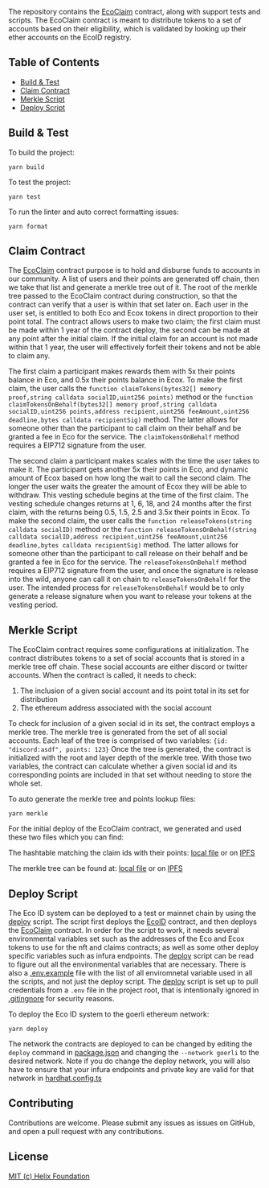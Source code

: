 The repository contains the [EcoClaim](/contracts/EcoClaim.sol) contract, along with support tests and scripts. The EcoClaim contract is meant to distribute tokens to a set of accounts based on their eligibility, which is validated by looking up their ether accounts on the EcoID registry.

## Table of Contents

- [Build & Test](#build--test)
- [Claim Contract](#claim-contract)
- [Merkle Script](#merkle-script)
- [Deploy Script](#deploy-script)

## Build & Test

To build the project:

```
yarn build
```

To test the project:

```
yarn test
```

To run the linter and auto correct formatting issues:

```
yarn format
```

## Claim Contract

The [EcoClaim](/contracts/EcoClaim.sol) contract purpose is to hold and disburse funds to accounts in our community. A list of users and their points are generated off chain, then we take that list and generate a merkle tree out of it. The root of the merkle tree passed to the EcoClaim contract during construction, so that the contract can verify that a user is within that set later on. Each user in the user set, is entitled to both Eco and Ecox tokens in direct proportion to their point total. The contract allows users to make two claim; the first claim must be made within 1 year of the contract deploy, the second can be made at any point after the initial claim. If the initial claim for an account is not made within that 1 year, the user will effectively forfeit their tokens and not be able to claim any.

The first claim a participant makes rewards them with 5x their points balance in Eco, and 0.5x their points balance in Ecox. To make the first claim, the user calls the `function claimTokens(bytes32[] memory proof,string calldata socialID,uint256 points)` method or the `function claimTokensOnBehalf(bytes32[] memory proof,string calldata socialID,uint256 points,address recipient,uint256 feeAmount,uint256 deadline,bytes calldata recipientSig)` method. The latter allows for someone other than the participant to call claim on their behalf and be granted a fee in Eco for the service. The `claimTokensOnBehalf` method requires a EIP712 signature from the user.

The second claim a participant makes scales with the time the user takes to make it. The participant gets another 5x their points in Eco, and dynamic amount of Ecox based on how long the wait to call the second claim. The longer the user waits the greater the amount of Ecox they will be able to withdraw. This vesting schedule begins at the time of the first claim. The vesting schedule changes returns at 1, 6, 18, and 24 months after the first claim, with the returns being 0.5, 1.5, 2.5 and 3.5x their points in Ecox. To make the second claim, the user calls the `function releaseTokens(string calldata socialID)` method or the `function releaseTokensOnBehalf(string calldata socialID,address recipient,uint256 feeAmount,uint256 deadline,bytes calldata recipientSig)` method. The latter allows for someone other than the participant to call release on their behalf and be granted a fee in Eco for the service. The `releaseTokensOnBehalf` method requires a EIP712 signature from the user, and once the signature is release into the wild, anyone can call it on chain to `releaseTokensOnBehalf` for the user. The intended process for `releaseTokensOnBehalf` would be to only generate a release signature when you want to release your tokens at the vesting period.

## Merkle Script

The EcoClaim contract requires some configurations at initialization. The contract distributes tokens to a set of social accounts that is stored in a merkle tree off chain. These social accounts are either discord or twitter accounts. When the contract is called, it needs to check:

1. The inclusion of a given social account and its point total in its set for distribution
2. The ethereum address associated with the social account

To check for inclusion of a given social id in its set, the contract employs a merkle tree. The merkle tree is generated from the set of all social accounts. Each leaf of the tree is comprised of two variables: `{id: "discord:asdf", points: 123}` Once the tree is generated, the contract is initialized with the root and layer depth of the merkle tree. With those two variables, the contract can calculate whether a given social id and its corresponding points are included in that set without needing to store the whole set.

To auto generate the merkle tree and points lookup files:

```
yarn merkle
```

For the initial deploy of the EcoClaim contract, we generated and used these two files which you can find:

The hashtable matching the claim ids with their points: [local file](/raw/claim_points) or on [IPFS](https://ipfs.io/ipfs/QmawAKmYL95JbvjKGwh2QJQGbR1AbLffV3kdYaENKQjy2f)

The merkle tree can be found at: [local file](/raw/merkle_tree) or on [IPFS](https://ipfs.io/ipfs/QmVY2AfNC3ZQjmjT4P1fTADhckb2UDhb6Zr6EaJxKDw2N1)

## Deploy Script

The Eco ID system can be deployed to a test or mainnet chain by using the [deploy](/scripts/deploy.ts) script. The script first deploys the [EcoID](https://github.com/helix-foundation/eco-id/blob/main/contracts/EcoID.sol) contract, and then deploys the [EcoClaim](/contracts/EcoClaim.sol) contract. In order for the script to work, it needs several environmental variables set such as the addresses of the Eco and Ecox tokens to use for the nft and claims contracts; as well as some other deploy specific variables such as infura endpoints. The [deploy](/scripts/deploy.ts) script can be read to figure out all the environmental variables that are necessary. There is also a [.env.example](/.env.example) file with the list of all enviromnetal variable used in all the scripts, and not just the deploy script. The [deploy](/scripts/deploy.ts) script is set up to pull credentials from a `.env` file in the project root, that is intentionally ignored in [.gitingnore](./.gitignore) for security reasons.

To deploy the Eco ID system to the goerli ethereum network:

```
yarn deploy
```

The network the contracts are deployed to can be changed by editing the `deploy` command in [package.json](./package.json) and changing the `--network goerli` to the desired network. Note if you do change the deploy network, you will also have to ensure that your infura endpoints and private key are valid for that network in [hardhat.config.ts](./hardhat.config.ts)

## Contributing

Contributions are welcome. Please submit any issues as issues on GitHub, and open a pull request with any contributions.

## License

[MIT (c) Helix Foundation](./LICENSE)
